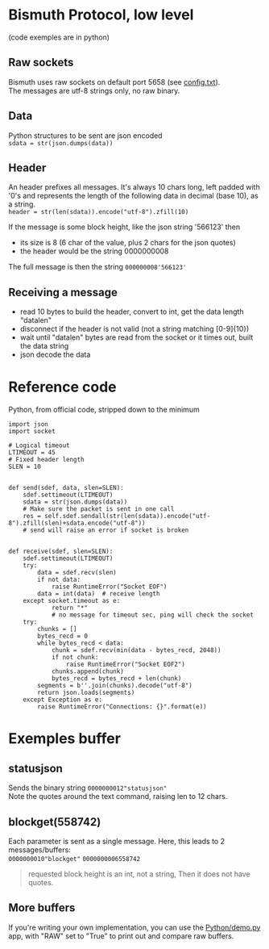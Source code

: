 # Bismuth Protocol, low level

(code exemples are in python)

## Raw sockets

Bismuth uses raw sockets on default port 5658 (see [config.txt](config_txt.md)).  
The messages are utf-8 strings only, no raw binary.

## Data

Python structures to be sent are json encoded  
`sdata = str(json.dumps(data))`

## Header

An header prefixes all messages. It's always 10 chars long, left padded with '0's and represents the length of the following data in decimal (base 10), as a string.  
`header = str(len(sdata)).encode("utf-8").zfill(10)`

If the message is some block height, like the json string '566123' then 
* its size is 8 (6 char of the value, plus 2 chars for the json quotes)  
* the header would be the string 0000000008

The full message is then the string `000000008'566123'`

## Receiving a message

* read 10 bytes to build the header, convert to int, get the data length "datalen"
* disconnect if the header is not valid (not a string matching [0-9]{10})
* wait until "datalen" bytes are read from the socket or it times out, built the data string
* json decode the data

# Reference code 

Python, from official code, stripped down to the minimum

```
import json
import socket

# Logical timeout
LTIMEOUT = 45
# Fixed header length
SLEN = 10


def send(sdef, data, slen=SLEN):
    sdef.settimeout(LTIMEOUT)
    sdata = str(json.dumps(data))
    # Make sure the packet is sent in one call
    res = self.sdef.sendall(str(len(sdata)).encode("utf-8").zfill(slen)+sdata.encode("utf-8"))
    # send will raise an error if socket is broken


def receive(sdef, slen=SLEN):
    sdef.settimeout(LTIMEOUT)
    try:
        data = sdef.recv(slen)
        if not data:
            raise RuntimeError("Socket EOF")
        data = int(data)  # receive length
    except socket.timeout as e:
            return "*"
            # no message for timeout sec, ping will check the socket
    try:
        chunks = []
        bytes_recd = 0
        while bytes_recd < data:
            chunk = sdef.recv(min(data - bytes_recd, 2048))
            if not chunk:
                raise RuntimeError("Socket EOF2")
            chunks.append(chunk)
            bytes_recd = bytes_recd + len(chunk)
        segments = b''.join(chunks).decode("utf-8")
        return json.loads(segments)
    except Exception as e:
        raise RuntimeError("Connections: {}".format(e))
```

# Exemples buffer

## statusjson

Sends the binary string `0000000012"statusjson"`  
Note the quotes around the text command, raising len to 12 chars.

## blockget(558742)

Each parameter is sent as a single message. Here, this leads to 2 messages/buffers:  
`0000000010"blockget"`
`0000000006558742`

> requested block height is an int, not a string, Then it does not have quotes.

## More buffers

If you're writing your own implementation, you can use the [Python/demo.py](../Python/demo.py) app, with "RAW" set to "True" to print out and compare raw buffers.

